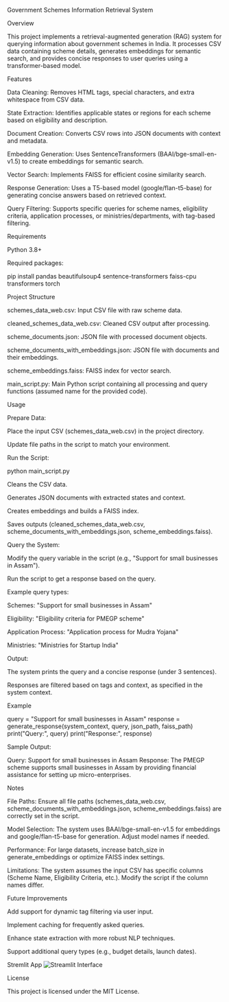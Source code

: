 Government Schemes Information Retrieval System

Overview

This project implements a retrieval-augmented generation (RAG) system for querying information about government schemes in India. It processes CSV data containing scheme details, generates embeddings for semantic search, and provides concise responses to user queries using a transformer-based model.

Features

Data Cleaning: Removes HTML tags, special characters, and extra whitespace from CSV data.

State Extraction: Identifies applicable states or regions for each scheme based on eligibility and description.

Document Creation: Converts CSV rows into JSON documents with context and metadata.

Embedding Generation: Uses SentenceTransformers (BAAI/bge-small-en-v1.5) to create embeddings for semantic search.

Vector Search: Implements FAISS for efficient cosine similarity search.

Response Generation: Uses a T5-based model (google/flan-t5-base) for generating concise answers based on retrieved context.

Query Filtering: Supports specific queries for scheme names, eligibility criteria, application processes, or ministries/departments, with tag-based filtering.

Requirements

Python 3.8+

Required packages:

pip install pandas beautifulsoup4 sentence-transformers faiss-cpu transformers torch

Project Structure

schemes_data_web.csv: Input CSV file with raw scheme data.

cleaned_schemes_data_web.csv: Cleaned CSV output after processing.

scheme_documents.json: JSON file with processed document objects.

scheme_documents_with_embeddings.json: JSON file with documents and their embeddings.

scheme_embeddings.faiss: FAISS index for vector search.

main_script.py: Main Python script containing all processing and query functions (assumed name for the provided code).

Usage

Prepare Data:

Place the input CSV (schemes_data_web.csv) in the project directory.

Update file paths in the script to match your environment.

Run the Script:

python main_script.py

Cleans the CSV data.

Generates JSON documents with extracted states and context.

Creates embeddings and builds a FAISS index.

Saves outputs (cleaned_schemes_data_web.csv, scheme_documents_with_embeddings.json, scheme_embeddings.faiss).

Query the System:

Modify the query variable in the script (e.g., "Support for small businesses in Assam").

Run the script to get a response based on the query.

Example query types:

Schemes: "Support for small businesses in Assam"

Eligibility: "Eligibility criteria for PMEGP scheme"

Application Process: "Application process for Mudra Yojana"

Ministries: "Ministries for Startup India"

Output:

The system prints the query and a concise response (under 3 sentences).

Responses are filtered based on tags and context, as specified in the system context.

Example

query = "Support for small businesses in Assam"
response = generate_response(system_context, query, json_path, faiss_path)
print("Query:", query)
print("Response:", response)

Sample Output:

Query: Support for small businesses in Assam
Response: The PMEGP scheme supports small businesses in Assam by providing financial assistance for setting up micro-enterprises.

Notes

File Paths: Ensure all file paths (schemes_data_web.csv, scheme_documents_with_embeddings.json, scheme_embeddings.faiss) are correctly set in the script.

Model Selection: The system uses BAAI/bge-small-en-v1.5 for embeddings and google/flan-t5-base for generation. Adjust model names if needed.

Performance: For large datasets, increase batch_size in generate_embeddings or optimize FAISS index settings.

Limitations: The system assumes the input CSV has specific columns (Scheme Name, Eligibility Criteria, etc.). Modify the script if the column names differ.

Future Improvements

Add support for dynamic tag filtering via user input.

Implement caching for frequently asked queries.

Enhance state extraction with more robust NLP techniques.

Support additional query types (e.g., budget details, launch dates).

Stremlit App
![Streamlit Interface](https://drive.google.com/file/d/1fb3bZ5FiS9Nc8DKyDnTe3-XwpGIVyunc/view?usp=sharing)



License

This project is licensed under the MIT License.
